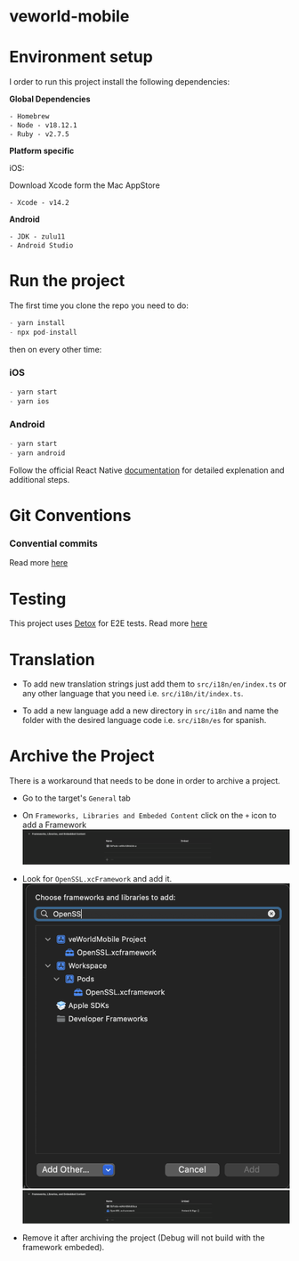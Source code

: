 # veworld-mobile

# Environment setup

I order to run this project install the following dependencies:

**Global Dependencies**

```
- Homebrew
- Node - v18.12.1
- Ruby - v2.7.5
```

**Platform specific**

iOS:

Download Xcode form the Mac AppStore

```
- Xcode - v14.2
```

**Android**

```
- JDK - zulu11
- Android Studio
```

# Run the project

The first time you clone the repo you need to do:

```js
- yarn install
- npx pod-install
```

then on every other time:

### iOS

```js
- yarn start
- yarn ios
```

### Android

```js
- yarn start
- yarn android
```

Follow the official React Native [documentation](https://reactnative.dev/docs/environment-setup) for detailed explenation and additional steps.

#

# Git Conventions

### Convential commits

Read more [here](./docs/conventioanl_commits.md)

# Testing

This project uses [Detox](https://wix.github.io/Detox/docs/introduction/getting-started/) for E2E tests. Read more [here](./docs/detox.md)

# Translation

-   To add new translation strings just add them to `src/i18n/en/index.ts` or any other language that you need i.e. `src/i18n/it/index.ts`.

-   To add a new language add a new directory in `src/i18n` and name the folder with the desired language code i.e. `src/i18n/es` for spanish.

# Archive the Project

There is a workaround that needs to be done in order to archive a project.

-   Go to the target's `General` tab

-   On `Frameworks, Libraries and Embeded Content` click on the `+` icon to add a Framework
    ![Architecture](docs/img/click-plus.png)

-   Look for `OpenSSL.xcFramework` and add it.
    ![Architecture](docs/img/openssl.png)
    ![Architecture](docs/img/openssl-add.png)

-   Remove it after archiving the project (Debug will not build with the framework embeded).
